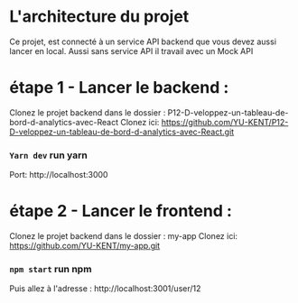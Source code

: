 # L'architecture du projet 

Ce projet, est connecté à un service API backend que vous devez aussi lancer en local.
Aussi sans service API il travail avec un Mock API


# étape 1 - Lancer le backend :
Clonez le projet backend dans le dossier : P12-D-veloppez-un-tableau-de-bord-d-analytics-avec-React
Clonez ici: https://github.com/YU-KENT/P12-D-veloppez-un-tableau-de-bord-d-analytics-avec-React.git

### `Yarn dev`  run yarn  
Port: http://localhost:3000

# étape 2 - Lancer le frontend :
Clonez le projet backend dans le dossier : my-app
Clonez ici: https://github.com/YU-KENT/my-app.git
### `npm start`  run npm

Puis allez à l'adresse : http://localhost:3001/user/12



